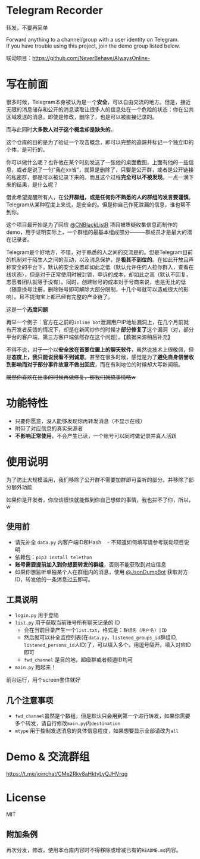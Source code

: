 # Telegram Recorder

转发，不要再简单  

Forward anything to a channel/group with a user identity on Telegram.  
If you have trouble using this project, join the demo group listed below.

联动项目：https://github.com/NeverBehave/AlwaysOnline-

# 写在前面  

很多时候，Telegram本身被认为是一个**安全**，可以自由交流的地方。但是，接近无限的消息储存和公开的消息读取让很多人的信息处在一个危险的状态：你在公共区域发送的消息，即使是修改，删除了，也是可以被直接记录的。

而与此同时**大多数人对于这个概念却是缺失的**。

这个仓库的目的是为了验证一个攻击概念，即可以完整的追踪并标记一个独立ID的个体，是可行的。

你可以做什么呢？也许他在某个时刻发送了一张他的桌面截图，上面有他的一些信息，或者是说了一句“我在xx省”，就算是删除了，只要是公开群，或者是公开链接的私密群，都是可以被记录下来的。而且这个过程**完全可以不被发现**。一点一滴下来的结果，是什么呢？

借此希望提醒所有人，在**公开群组，或是任何你不熟悉的人的群组的发言要谨慎**。Telegram从某种程度上来说，是安全的。但是你自己作死泄漏的信息，谁也帮不到你。

这个项目最开始是为了回应 [@CNBlackListR](https://github.com/CNBlackListR/white-book) 项目被质疑收集信息而制作的demo，用于证明实际上，一个群组的最基本组成部分———群成员才是最大的潜在记录者。

Telegram是个好地方，不错，对于熟悉的人之间的交流是的。但是Telegram目前的机制对于陌生人之间的互动，以及消息保护，是**极其不到位的**。在如此开放且声称安全的平台下，默认的安全设置却如此之低（默认允许任何人拉你群入，查看在线状态），但是对于正常使用时被封锁，申诉的成本，却如此之高（默认不回复，志愿者团队就等于没有）。同时，创建账号的成本对于号商来说，也是无比的低（随意换号注册，删除账号即可解除大部分限制，十几个号就可以造成很大的影响）。且不提淘宝上都已经有完整的产业链了。

这是一个**态度问题**

再举一个例子：官方在之前的`inline bot`泄漏用户IP地址漏洞上，在几个月前就有开发者反馈的情况下，却是在新闻炒作的时候才**部分修复了**这个漏洞（对，部分平台的客户端，第三方客户端依然存在这个问题）。【数据来源稍后补充】

不得不说，对于一个以**安全放在首要位置上的聊天软件**，虽然说技术上很敬佩，但是**态度上，我只能说我看不到诚意**。甚至在很多时候，感觉是为了**避免自身信誉收到影响而对于部分事件故意不做出回应**，而在有利地位的时候却大写新闻稿。

~~既然你喜欢在出事的时候再做修复，那我们就搞事情咯w~~

# 功能特性

- 只要你愿意，没人能够发现你再转发消息（不显示在线）
- 附带了对应信息的真实来源者
- **不影响正常使用**，不会产生已读，一个账号可以同时做记录并真人活跃

# 使用说明

为了防止大规模滥用，我们移除了公开群不需要加群即可监听的部分。并移除了部分额外功能

如果你是开发者，你应该很快就能做到你自己想做的事情，我也拦不了你，所以，w

## 使用前
- 请先补全 `data.py` 内客户端ID和Hash
    - 不知道如何填写请参考联动项目说明
- 依赖包：`pip3 install telethon`
- **账号需要提前加入到你想要转发的群组**，否则不能获取到对应信息
- 如果你想监听单独某个人在群组内的消息，使用 [@JsonDumpBot](https://t.me/JsonDumpBot) 获取对方ID，转发他的一条消息过去即可。

## 工具说明
- `login.py` 用于登陆
- `list.py` 用于获取当前账号所有聊天记录的 ID  
    - 会在当前目录产生一个`list.txt`，格式是：`群组名（用户名）|ID`  
    - 然后就可以补全监控列表(在`data.py`，`listened_groups_id`群组ID, `listened_persons_id`人ID)了，可以填入多个，用逗号隔开。填入对应ID即可  
    - `fwd_channel` 是目的地，超级群或者频道ID均可
- `main.py` 跑起来！

前台运行，用个screen套住就好

## 几个注意事项

- `fwd_channel`虽然是个数组，但是默认只会用到第一个进行转发，如果你需要多个转发，请自行修改`main.py`内`destination`
- `mtype` 用于控制发送消息的具体信息程度，如果想要显示全部请改为`all`


# Demo & 交流群组

https://t.me/joinchat/CMe2Rkv8aHktyLyQJHVrqg

# License

MIT

## 附加条例  

再次分发，修改，使用本仓库内容时不得移除或增减已有的`README.md`内容。

